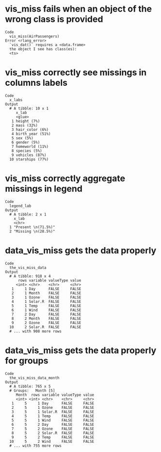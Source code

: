 # vis_miss fails when an object of the wrong class is provided

    Code
      vis_miss(AirPassengers)
    Error <rlang_error>
      `vis_dat()` requires a <data.frame>
      the object I see has class(es):
      <ts>

# vis_miss correctly see missings in columns labels

    Code
      x_labs
    Output
      # A tibble: 10 x 1
         x_lab           
         <glue>          
       1 height (7%)     
       2 mass (32%)      
       3 hair_color (6%) 
       4 birth_year (51%)
       5 sex (5%)        
       6 gender (5%)     
       7 homeworld (11%) 
       8 species (5%)    
       9 vehicles (87%)  
      10 starships (77%) 

# vis_miss correctly aggregate missings in legend

    Code
      legend_lab
    Output
      # A tibble: 2 x 1
        x_lab              
        <chr>              
      1 "Present \n(71.5%)"
      2 "Missing \n(28.5%)"

# data_vis_miss gets the data properly

    Code
      the_vis_miss_data
    Output
      # A tibble: 918 x 4
          rows variable valueType value
         <int> <chr>    <chr>     <chr>
       1     1 Day      FALSE     FALSE
       2     1 Month    FALSE     FALSE
       3     1 Ozone    FALSE     FALSE
       4     1 Solar.R  FALSE     FALSE
       5     1 Temp     FALSE     FALSE
       6     1 Wind     FALSE     FALSE
       7     2 Day      FALSE     FALSE
       8     2 Month    FALSE     FALSE
       9     2 Ozone    FALSE     FALSE
      10     2 Solar.R  FALSE     FALSE
      # ... with 908 more rows

# data_vis_miss gets the data properly for groups

    Code
      the_vis_miss_data_month
    Output
      # A tibble: 765 x 5
      # Groups:   Month [5]
         Month  rows variable valueType value
         <int> <int> <chr>    <chr>     <chr>
       1     5     1 Day      FALSE     FALSE
       2     5     1 Ozone    FALSE     FALSE
       3     5     1 Solar.R  FALSE     FALSE
       4     5     1 Temp     FALSE     FALSE
       5     5     1 Wind     FALSE     FALSE
       6     5     2 Day      FALSE     FALSE
       7     5     2 Ozone    FALSE     FALSE
       8     5     2 Solar.R  FALSE     FALSE
       9     5     2 Temp     FALSE     FALSE
      10     5     2 Wind     FALSE     FALSE
      # ... with 755 more rows

